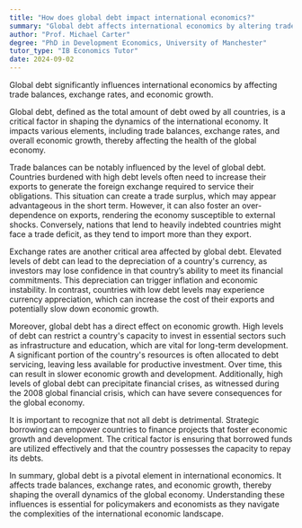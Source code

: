 ```yaml
---
title: "How does global debt impact international economics?"
summary: "Global debt affects international economics by altering trade balances, influencing exchange rates, and impacting economic growth, highlighting its critical role in shaping global financial dynamics."
author: "Prof. Michael Carter"
degree: "PhD in Development Economics, University of Manchester"
tutor_type: "IB Economics Tutor"
date: 2024-09-02
---
```


Global debt significantly influences international economics by affecting trade balances, exchange rates, and economic growth.

Global debt, defined as the total amount of debt owed by all countries, is a critical factor in shaping the dynamics of the international economy. It impacts various elements, including trade balances, exchange rates, and overall economic growth, thereby affecting the health of the global economy.

Trade balances can be notably influenced by the level of global debt. Countries burdened with high debt levels often need to increase their exports to generate the foreign exchange required to service their obligations. This situation can create a trade surplus, which may appear advantageous in the short term. However, it can also foster an over-dependence on exports, rendering the economy susceptible to external shocks. Conversely, nations that lend to heavily indebted countries might face a trade deficit, as they tend to import more than they export.

Exchange rates are another critical area affected by global debt. Elevated levels of debt can lead to the depreciation of a country's currency, as investors may lose confidence in that country’s ability to meet its financial commitments. This depreciation can trigger inflation and economic instability. In contrast, countries with low debt levels may experience currency appreciation, which can increase the cost of their exports and potentially slow down economic growth.

Moreover, global debt has a direct effect on economic growth. High levels of debt can restrict a country's capacity to invest in essential sectors such as infrastructure and education, which are vital for long-term development. A significant portion of the country's resources is often allocated to debt servicing, leaving less available for productive investment. Over time, this can result in slower economic growth and development. Additionally, high levels of global debt can precipitate financial crises, as witnessed during the 2008 global financial crisis, which can have severe consequences for the global economy.

It is important to recognize that not all debt is detrimental. Strategic borrowing can empower countries to finance projects that foster economic growth and development. The critical factor is ensuring that borrowed funds are utilized effectively and that the country possesses the capacity to repay its debts.

In summary, global debt is a pivotal element in international economics. It affects trade balances, exchange rates, and economic growth, thereby shaping the overall dynamics of the global economy. Understanding these influences is essential for policymakers and economists as they navigate the complexities of the international economic landscape.
    